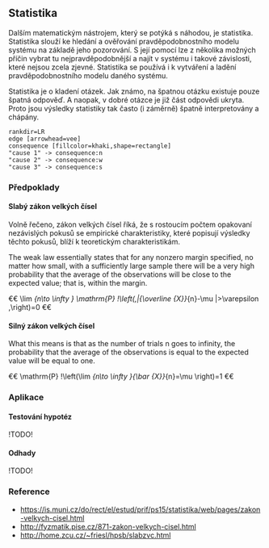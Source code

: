 ## Statistika

Dalším matematickým nástrojem, který se potýká s náhodou, je statistika. Statistika slouží ke hledání a ověřování pravděpodobnostního modelu systému na základě jeho pozorování. S její pomocí lze z několika možných příčin vybrat tu nejpravděpodobnější a najít v systému i takové závislosti, které nejsou zcela zjevné. Statistika se používá i k vytváření a ladění pravděpodobnostního modelu daného systému.

Statistika je o kladení otázek. Jak známo, na špatnou otázku existuje pouze špatná odpověď. A naopak, v dobré otázce je již část odpovědi ukryta. Proto jsou výsledky statistiky tak často (i záměrně) špatně interpretovány a chápány.

```dot:digraph
rankdir=LR
edge [arrowhead=vee]
consequence [fillcolor=khaki,shape=rectangle]
"cause 1" -> consequence:n
"cause 2" -> consequence:w
"cause 3" -> consequence:s
```

### Předpoklady

#### Slabý zákon velkých čísel

Volně řečeno, zákon velkých čísel říká, že s rostoucím počtem opakovaní nezávislých pokusů se empirické charakteristiky, které popisují výsledky těchto pokusů, blíží k teoretickým charakteristikám.

The weak law essentially states that for any nonzero margin specified, no matter how small, with a sufficiently large sample there will be a very high probability that the average of the observations will be close to the expected value; that is, within the margin.

€€ \lim _{n\to \infty } \mathrm{P} \!\left(\,|{\overline {X}}_{n}-\mu |>\varepsilon \,\right)=0 €€

#### Silný zákon velkých čísel

What this means is that as the number of trials n goes to infinity, the probability that the average of the observations is equal to the expected value will be equal to one.

€€ \mathrm{P} \!\left(\lim _{n\to \infty }{\bar {X}}_{n}=\mu \right)=1 €€

### Aplikace

#### Testování hypotéz

!TODO!

#### Odhady

!TODO!

### Reference

- https://is.muni.cz/do/rect/el/estud/prif/ps15/statistika/web/pages/zakon-velkych-cisel.html
- http://fyzmatik.pise.cz/871-zakon-velkych-cisel.html
- http://home.zcu.cz/~friesl/hpsb/slabzvc.html